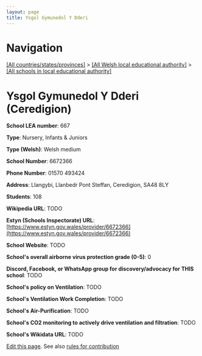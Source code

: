 ```yaml
---
layout: page
title: Ysgol Gymunedol Y Dderi
---
```

# Navigation

[[All countries/states/provinces]](../../..) > [[All Welsh local educational authority]](../..) > [[All schools in local educational authority]](..)

# Ysgol Gymunedol Y Dderi (Ceredigion)

**School LEA number**: 667

**Type**: Nursery, Infants & Juniors

**Type (Welsh)**: Welsh medium

**School Number**: 6672366

**Phone Number**: 01570 493424

**Address**: Llangybi, Llanbedr Pont Steffan, Ceredigion, SA48 8LY

**Students**: 108

**Wikipedia URL**: TODO

**Estyn (Schools Inspectorate) URL**: [https://www.estyn.gov.wales/provider/6672366](https://www.estyn.gov.wales/provider/6672366)

**School Website**: TODO

**School's overall airborne virus protection grade (0-5)**: 0

**Discord, Facebook, or WhatsApp group for discovery/advocacy for THIS school**: TODO

**School's policy on Ventilation**: TODO

**School's Ventilation Work Completion**: TODO

**School's Air-Purification**: TODO

**School's CO2 monitoring to actively drive ventilation and filtration**: TODO

**School's Wikidata URL**: TODO




[Edit this page](https://github.com/VentilationProject/Wales/edit/prif/./Ceredigion/Ysgol_Gymunedol_Y_Dderi.md). See also [rules for contribution](../../../contribution-rules/)